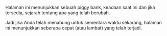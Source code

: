 Halaman ini menunjukkan sebuah piggy bank, keadaan saat ini dan jika tersedia, sejarah tentang apa yang telah berubah.

Jadi jika Anda telah menabung untuk sementara waktu sekarang, halaman ini menunjukkan seberapa cepat (atau lambat) yang telah terjadi.